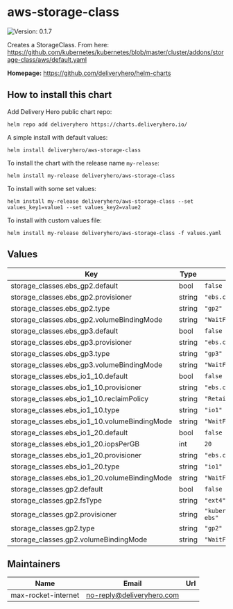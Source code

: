 # aws-storage-class

![Version: 0.1.7](https://img.shields.io/badge/Version-0.1.7-informational?style=flat-square)

Creates a StorageClass. From here: https://github.com/kubernetes/kubernetes/blob/master/cluster/addons/storage-class/aws/default.yaml

**Homepage:** <https://github.com/deliveryhero/helm-charts>

## How to install this chart

Add Delivery Hero public chart repo:

```console
helm repo add deliveryhero https://charts.deliveryhero.io/
```

A simple install with default values:

```console
helm install deliveryhero/aws-storage-class
```

To install the chart with the release name `my-release`:

```console
helm install my-release deliveryhero/aws-storage-class
```

To install with some set values:

```console
helm install my-release deliveryhero/aws-storage-class --set values_key1=value1 --set values_key2=value2
```

To install with custom values file:

```console
helm install my-release deliveryhero/aws-storage-class -f values.yaml
```

## Values

| Key | Type | Default | Description |
|-----|------|---------|-------------|
| storage_classes.ebs_gp2.default | bool | `false` |  |
| storage_classes.ebs_gp2.provisioner | string | `"ebs.csi.aws.com"` |  |
| storage_classes.ebs_gp2.type | string | `"gp2"` |  |
| storage_classes.ebs_gp2.volumeBindingMode | string | `"WaitForFirstConsumer"` |  |
| storage_classes.ebs_gp3.default | bool | `false` |  |
| storage_classes.ebs_gp3.provisioner | string | `"ebs.csi.aws.com"` |  |
| storage_classes.ebs_gp3.type | string | `"gp3"` |  |
| storage_classes.ebs_gp3.volumeBindingMode | string | `"WaitForFirstConsumer"` |  |
| storage_classes.ebs_io1_10.default | bool | `false` |  |
| storage_classes.ebs_io1_10.provisioner | string | `"ebs.csi.aws.com"` |  |
| storage_classes.ebs_io1_10.reclaimPolicy | string | `"Retain"` |  |
| storage_classes.ebs_io1_10.type | string | `"io1"` |  |
| storage_classes.ebs_io1_10.volumeBindingMode | string | `"WaitForFirstConsumer"` |  |
| storage_classes.ebs_io1_20.default | bool | `false` |  |
| storage_classes.ebs_io1_20.iopsPerGB | int | `20` |  |
| storage_classes.ebs_io1_20.provisioner | string | `"ebs.csi.aws.com"` |  |
| storage_classes.ebs_io1_20.type | string | `"io1"` |  |
| storage_classes.ebs_io1_20.volumeBindingMode | string | `"WaitForFirstConsumer"` |  |
| storage_classes.gp2.default | bool | `false` |  |
| storage_classes.gp2.fsType | string | `"ext4"` |  |
| storage_classes.gp2.provisioner | string | `"kubernetes.io/aws-ebs"` |  |
| storage_classes.gp2.type | string | `"gp2"` |  |
| storage_classes.gp2.volumeBindingMode | string | `"WaitForFirstConsumer"` |  |

## Maintainers

| Name | Email | Url |
| ---- | ------ | --- |
| max-rocket-internet | <no-reply@deliveryhero.com> |  |
